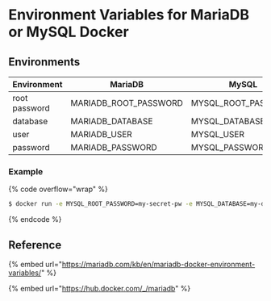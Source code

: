 # Environment Variables for MariaDB or MySQL Docker

## Environments

| Environment   | MariaDB                 | MySQL                 |
| ------------- | ----------------------- | --------------------- |
| root password | MARIADB\_ROOT\_PASSWORD | MYSQL\_ROOT\_PASSWORD |
| database      | MARIADB\_DATABASE       | MYSQL\_DATABASE       |
| user          | MARIADB\_USER           | MYSQL\_USER           |
| password      | MARIADB\_PASSWORD       | MYSQL\_PASSWORD       |

### Example

{% code overflow="wrap" %}
```bash
$ docker run -e MYSQL_ROOT_PASSWORD=my-secret-pw -e MYSQL_DATABASE=my-database -e MYSQL_USER=my-user -e MYSQL_PASSWORD=my-password --name mysql-latest -p 13306:3306 -d mysql:latest
```
{% endcode %}

## Reference

{% embed url="https://mariadb.com/kb/en/mariadb-docker-environment-variables/" %}

{% embed url="https://hub.docker.com/_/mariadb" %}
